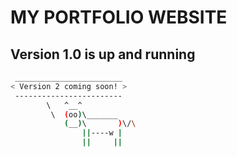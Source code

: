 # MY PORTFOLIO WEBSITE

## Version 1.0 is up and running

```bash
 ________________________
< Version 2 coming soon! >
 ------------------------
        \   ^__^
         \  (oo)\_______
            (__)\       )\/\
                ||----w |
                ||     ||
```
